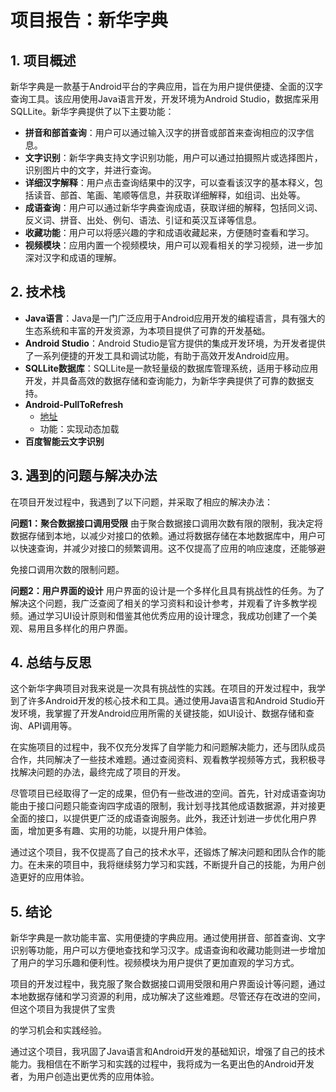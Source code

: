 # 项目报告：新华字典

## 1. 项目概述

新华字典是一款基于Android平台的字典应用，旨在为用户提供便捷、全面的汉字查询工具。该应用使用Java语言开发，开发环境为Android Studio，数据库采用SQLLite。新华字典提供了以下主要功能：

- **拼音和部首查询**：用户可以通过输入汉字的拼音或部首来查询相应的汉字信息。
- **文字识别**：新华字典支持文字识别功能，用户可以通过拍摄照片或选择图片，识别图片中的文字，并进行查询。
- **详细汉字解释**：用户点击查询结果中的汉字，可以查看该汉字的基本释义，包括读音、部首、笔画、笔顺等信息，并获取详细解释，如组词、出处等。
- **成语查询**：用户可以通过新华字典查询成语，获取详细的解释，包括同义词、反义词、拼音、出处、例句、语法、引证和英汉互译等信息。
- **收藏功能**：用户可以将感兴趣的字和成语收藏起来，方便随时查看和学习。
- **视频模块**：应用内置一个视频模块，用户可以观看相关的学习视频，进一步加深对汉字和成语的理解。

## 2. 技术栈

- **Java语言**：Java是一门广泛应用于Android应用开发的编程语言，具有强大的生态系统和丰富的开发资源，为本项目提供了可靠的开发基础。
- **Android Studio**：Android Studio是官方提供的集成开发环境，为开发者提供了一系列便捷的开发工具和调试功能，有助于高效开发Android应用。
- **SQLLite数据库**：SQLLite是一款轻量级的数据库管理系统，适用于移动应用开发，并具备高效的数据存储和查询能力，为新华字典提供了可靠的数据支持。
- **Android-PullToRefresh**
  - [地址](git@github.com:chrisbanes/Android-PullToRefresh.git)
  - 功能：实现动态加载
- **百度智能云文字识别**

## 3. 遇到的问题与解决办法

在项目开发过程中，我遇到了以下问题，并采取了相应的解决办法：

**问题1：聚合数据接口调用受限**
由于聚合数据接口调用次数有限的限制，我决定将数据存储到本地，以减少对接口的依赖。通过将数据存储在本地数据库中，用户可以快速查询，并减少对接口的频繁调用。这不仅提高了应用的响应速度，还能够避

免接口调用次数的限制问题。

**问题2：用户界面的设计**
用户界面的设计是一个多样化且具有挑战性的任务。为了解决这个问题，我广泛查阅了相关的学习资料和设计参考，并观看了许多教学视频。通过学习UI设计原则和借鉴其他优秀应用的设计理念，我成功创建了一个美观、易用且多样化的用户界面。

## 4. 总结与反思

这个新华字典项目对我来说是一次具有挑战性的实践。在项目的开发过程中，我学到了许多Android开发的核心技术和工具。通过使用Java语言和Android Studio开发环境，我掌握了开发Android应用所需的关键技能，如UI设计、数据存储和查询、API调用等。

在实施项目的过程中，我不仅充分发挥了自学能力和问题解决能力，还与团队成员合作，共同解决了一些技术难题。通过查阅资料、观看教学视频等方式，我积极寻找解决问题的办法，最终完成了项目的开发。

尽管项目已经取得了一定的成果，但仍有一些改进的空间。首先，针对成语查询功能由于接口问题只能查询四字成语的限制，我计划寻找其他成语数据源，并对接更全面的接口，以提供更广泛的成语查询服务。此外，我还计划进一步优化用户界面，增加更多有趣、实用的功能，以提升用户体验。

通过这个项目，我不仅提高了自己的技术水平，还锻炼了解决问题和团队合作的能力。在未来的项目中，我将继续努力学习和实践，不断提升自己的技能，为用户创造更好的应用体验。

## 5. 结论

新华字典是一款功能丰富、实用便捷的字典应用。通过使用拼音、部首查询、文字识别等功能，用户可以方便地查找和学习汉字。成语查询和收藏功能则进一步增加了用户的学习乐趣和便利性。视频模块为用户提供了更加直观的学习方式。

项目的开发过程中，我克服了聚合数据接口调用受限和用户界面设计等问题，通过本地数据存储和学习资源的利用，成功解决了这些难题。尽管还存在改进的空间，但这个项目为我提供了宝贵

的学习机会和实践经验。

通过这个项目，我巩固了Java语言和Android开发的基础知识，增强了自己的技术能力。我相信在不断学习和实践的过程中，我将成为一名更出色的Android开发者，为用户创造出更优秀的应用体验。	